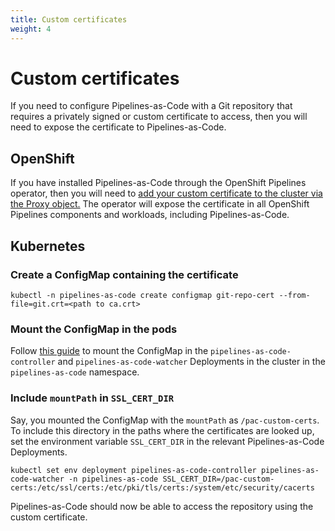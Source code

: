 ```yaml
---
title: Custom certificates
weight: 4
---
```

# Custom certificates

If you need to configure Pipelines-as-Code with a Git repository that
requires a privately signed or custom certificate to access, then you will
need to expose the certificate to Pipelines-as-Code.

## OpenShift

If you have installed Pipelines-as-Code through the OpenShift Pipelines
operator, then you will need to [add your custom certificate to the cluster via
the Proxy object.](https://docs.openshift.com/container-platform/4.11/networking/configuring-a-custom-pki.html#nw-proxy-configure-object_configuring-a-custom-pki)
The operator will expose the certificate in all OpenShift Pipelines
components and workloads, including Pipelines-as-Code.

## Kubernetes

### Create a ConfigMap containing the certificate

```shell
kubectl -n pipelines-as-code create configmap git-repo-cert --from-file=git.crt=<path to ca.crt>
```

### Mount the ConfigMap in the pods

Follow [this guide](https://kubernetes.io/docs/tasks/configure-pod-container/configure-pod-configmap/#add-configmap-data-to-a-volume)
to mount the ConfigMap in the `pipelines-as-code-controller` and
`pipelines-as-code-watcher` Deployments in the cluster in the
`pipelines-as-code` namespace.

### Include `mountPath` in `SSL_CERT_DIR`

Say, you mounted the ConfigMap with the `mountPath` as `/pac-custom-certs`.
To include this directory in the paths where the certificates are looked up,
set the environment variable `SSL_CERT_DIR` in the relevant Pipelines-as-Code
Deployments.

```shell
kubectl set env deployment pipelines-as-code-controller pipelines-as-code-watcher -n pipelines-as-code SSL_CERT_DIR=/pac-custom-certs:/etc/ssl/certs:/etc/pki/tls/certs:/system/etc/security/cacerts
```

Pipelines-as-Code should now be able to access the repository using the
custom certificate.

